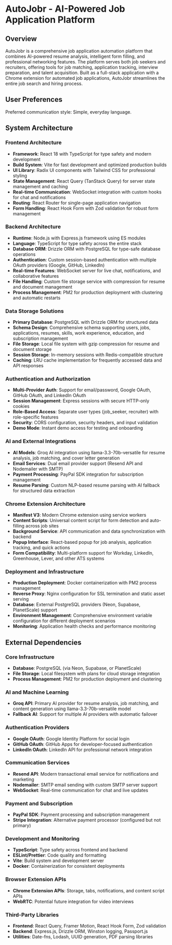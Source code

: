 # AutoJobr - AI-Powered Job Application Platform

## Overview

AutoJobr is a comprehensive job application automation platform that combines AI-powered resume analysis, intelligent form filling, and professional networking features. The platform serves both job seekers and recruiters, offering tools for job matching, application tracking, interview preparation, and talent acquisition. Built as a full-stack application with a Chrome extension for automated job applications, AutoJobr streamlines the entire job search and hiring process.

## User Preferences

Preferred communication style: Simple, everyday language.

## System Architecture

### Frontend Architecture
- **Framework**: React 18 with TypeScript for type safety and modern development
- **Build System**: Vite for fast development and optimized production builds
- **UI Library**: Radix UI components with Tailwind CSS for professional styling
- **State Management**: React Query (TanStack Query) for server state management and caching
- **Real-time Communication**: WebSocket integration with custom hooks for chat and notifications
- **Routing**: React Router for single-page application navigation
- **Form Handling**: React Hook Form with Zod validation for robust form management

### Backend Architecture
- **Runtime**: Node.js with Express.js framework using ES modules
- **Language**: TypeScript for type safety across the entire stack
- **Database ORM**: Drizzle ORM with PostgreSQL for type-safe database operations
- **Authentication**: Custom session-based authentication with multiple OAuth providers (Google, GitHub, LinkedIn)
- **Real-time Features**: WebSocket server for live chat, notifications, and collaborative features
- **File Handling**: Custom file storage service with compression for resume and document management
- **Process Management**: PM2 for production deployment with clustering and automatic restarts

### Data Storage Solutions
- **Primary Database**: PostgreSQL with Drizzle ORM for structured data
- **Schema Design**: Comprehensive schema supporting users, jobs, applications, resumes, skills, work experience, education, and subscription management
- **File Storage**: Local file system with gzip compression for resume and document storage
- **Session Storage**: In-memory sessions with Redis-compatible structure
- **Caching**: LRU cache implementation for frequently accessed data and API responses

### Authentication and Authorization
- **Multi-Provider Auth**: Support for email/password, Google OAuth, GitHub OAuth, and LinkedIn OAuth
- **Session Management**: Express sessions with secure HTTP-only cookies
- **Role-Based Access**: Separate user types (job_seeker, recruiter) with role-specific features
- **Security**: CORS configuration, security headers, and input validation
- **Demo Mode**: Instant demo access for testing and onboarding

### AI and External Integrations
- **AI Models**: Groq AI integration using llama-3.3-70b-versatile for resume analysis, job matching, and cover letter generation
- **Email Services**: Dual email provider support (Resend API and Nodemailer with SMTP)
- **Payment Processing**: PayPal SDK integration for subscription management
- **Resume Parsing**: Custom NLP-based resume parsing with AI fallback for structured data extraction

### Chrome Extension Architecture
- **Manifest V3**: Modern Chrome extension using service workers
- **Content Scripts**: Universal content script for form detection and auto-filling across job sites
- **Background Service**: API communication and data synchronization with backend
- **Popup Interface**: React-based popup for job analysis, application tracking, and quick actions
- **Form Compatibility**: Multi-platform support for Workday, LinkedIn, Greenhouse, Lever, and other ATS systems

### Deployment and Infrastructure
- **Production Deployment**: Docker containerization with PM2 process management
- **Reverse Proxy**: Nginx configuration for SSL termination and static asset serving
- **Database**: External PostgreSQL providers (Neon, Supabase, PlanetScale) support
- **Environment Management**: Comprehensive environment variable configuration for different deployment scenarios
- **Monitoring**: Application health checks and performance monitoring

## External Dependencies

### Core Infrastructure
- **Database**: PostgreSQL (via Neon, Supabase, or PlanetScale)
- **File Storage**: Local filesystem with plans for cloud storage integration
- **Process Management**: PM2 for production deployment and clustering

### AI and Machine Learning
- **Groq API**: Primary AI provider for resume analysis, job matching, and content generation using llama-3.3-70b-versatile model
- **Fallback AI**: Support for multiple AI providers with automatic failover

### Authentication Providers
- **Google OAuth**: Google Identity Platform for social login
- **GitHub OAuth**: GitHub Apps for developer-focused authentication
- **LinkedIn OAuth**: LinkedIn API for professional network integration

### Communication Services
- **Resend API**: Modern transactional email service for notifications and marketing
- **Nodemailer**: SMTP email sending with custom SMTP server support
- **WebSocket**: Real-time communication for chat and live updates

### Payment and Subscription
- **PayPal SDK**: Payment processing and subscription management
- **Stripe Integration**: Alternative payment processor (configured but not primary)

### Development and Monitoring
- **TypeScript**: Type safety across frontend and backend
- **ESLint/Prettier**: Code quality and formatting
- **Vite**: Build system and development server
- **Docker**: Containerization for consistent deployments

### Browser Extension APIs
- **Chrome Extension APIs**: Storage, tabs, notifications, and content script APIs
- **WebRTC**: Potential future integration for video interviews

### Third-Party Libraries
- **Frontend**: React Query, Framer Motion, React Hook Form, Zod validation
- **Backend**: Express.js, Drizzle ORM, Winston logging, Passport.js
- **Utilities**: Date-fns, Lodash, UUID generation, PDF parsing libraries